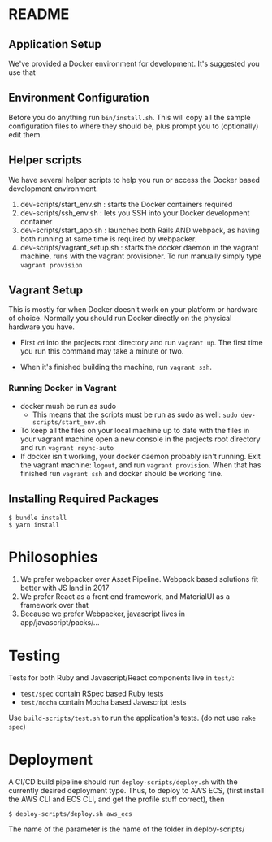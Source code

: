 # README

## Application Setup

We've provided a Docker environment for development. It's suggested you use that

## Environment Configuration

Before you do anything run `bin/install.sh`. This will copy all the sample configuration files to where they should be, plus prompt you to (optionally) edit them.

## Helper scripts

We have several helper scripts to help you run or access the Docker based development environment.


1. dev-scripts/start_env.sh : starts the Docker containers required
2. dev-scripts/ssh_env.sh : lets you SSH into your Docker development container
3. dev-scripts/start_app.sh : launches both Rails AND webpack, as having both running at same time is required by webpacker.
4. dev-scripts/vagrant_setup.sh : starts the docker daemon in the vagrant machine, runs with the vagrant provisioner. To run manually simply type `vagrant provision`

## Vagrant Setup

This is mostly for when Docker doesn't work on your platform or hardware of choice. Normally you should run Docker directly on the physical hardware you have.

* First `cd` into the projects root directory and run `vagrant up`. The first time you run this command may take a minute or two. 

* When it's finished building the machine, run `vagrant ssh`. 

### Running Docker in Vagrant
* docker mush be run as sudo
    * This means that the scripts must be run as sudo as well: `sudo dev-scripts/start_env.sh`
* To keep all the files on your local machine up to date with the files in  your vagrant machine open a new console in the projects root directory and run `vagrant rsync-auto`
* If docker isn't working, your docker daemon probably isn't running. Exit the vagrant machine: `logout`, and run `vagrant provision`. When that has finished run `vagrant ssh` and docker should be working fine.

## Installing Required Packages

    $ bundle install
    $ yarn install

# Philosophies

  1. We prefer webpacker over Asset Pipeline. Webpack based solutions fit better with JS land in 2017
  2. We prefer React as a front end framework, and MaterialUI as a framework over that
  3. Because we prefer Webpacker, javascript lives in app/javascript/packs/...


# Testing

Tests for both Ruby and Javascript/React components live in `test/`:

  * `test/spec` contain RSpec based Ruby tests
  * `test/mocha` contain Mocha based Javascript tests

Use `build-scripts/test.sh` to run the application's tests. (do not use `rake spec`)

# Deployment

A CI/CD build pipeline should run `deploy-scripts/deploy.sh` with the currently desired deployment type. Thus, to deploy to AWS ECS, (first install the AWS CLI and ECS CLI, and get the profile stuff correct), then

    $ deploy-scripts/deploy.sh aws_ecs
    
The name of the parameter is the name of the folder in deploy-scripts/